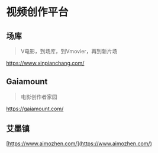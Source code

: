 # 视频创作平台

## 场库

> V电影，到场库，到Vmovier，再到新片场

https://www.xinpianchang.com/

## Gaiamount

> 电影创作者家园 

https://gaiamount.com/

## 艾墨镇

[https://www.aimozhen.com/](https://www.aimozhen.com/)



